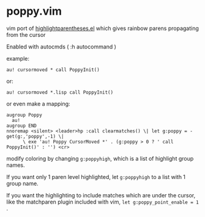 # poppy.vim
vim port of [highlightparentheses.el](https://github.com/tsdh/highlight-parentheses.el) which gives rainbow parens propagating from the cursor

Enabled with autocmds ( :h autocommand )

example:

`au! cursormoved * call PoppyInit()`

or:

`au! cursormoved *.lisp call PoppyInit()`

or even make a mapping:

```
augroup Poppy
  au!
augroup END
nnoremap <silent> <leader>hp :call clearmatches() \| let g:poppy = -get(g:,'poppy',-1) \|
      \ exe 'au! Poppy CursorMoved *' . (g:poppy > 0 ? ' call PoppyInit()' : '') <cr>
```

modify coloring by changing `g:poppyhigh`, which is a list of highlight group names. 

If you want only 1 paren level highlighted, let `g:poppyhigh` to a list with 1 group name.

If you want the highlighting to include matches which are under the cursor, like the matchparen plugin
included with vim, `let g:poppy_point_enable = 1` .
